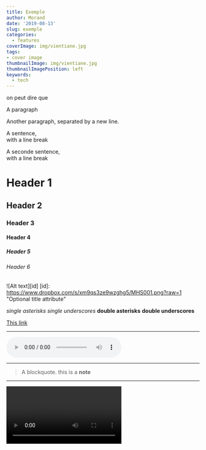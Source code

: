 ```yaml
---
title: Exemple
author: Morand
date: '2019-08-13'
slug: exemple
categories:
  - features
coverImage: img/vientiane.jpg
tags:
- cover image
thumbnailImage: img/vientiane.jpg
thumbnailImagePosition: left
keywords:
  - tech
---
```


on peut dire que
<!--more-->

<p>A paragraph</p>
<p>Another paragraph, separated by a new line.</p>

<p>A sentence, <br />
with a line break</p>
<p>A seconde sentence, <br />
with a line break</p>

# Header 1
## Header 2
### Header 3
#### Header 4
##### Header 5
###### Header 6


![Alt text][id]
[id]: https://www.dropbox.com/s/xm9qs3ze9wzghg5/MHS001.png?raw=1 "Optional title attribute"

*single asterisks*
_single underscores_
**double asterisks**
__double underscores__

[This link](https://www.dropbox.com/s/qcs9ojrvwy4rxq0/olive-backed_sunbird.mp4?raw=1)


___

<audio controls> <source src="https://www.dropbox.com/s/7z91zypl3n4vwdv/sundbird.mp3?raw=1" 
type="audio/mp3"> </audio>

___
> A blockquote.
> this is a **note**
---

<video> width="50" height="20" <source src="https://www.dropbox.com/s/qcs9ojrvwy4rxq0/olive-backed_sunbird.mp4?raw=1" type="video/mp4">
